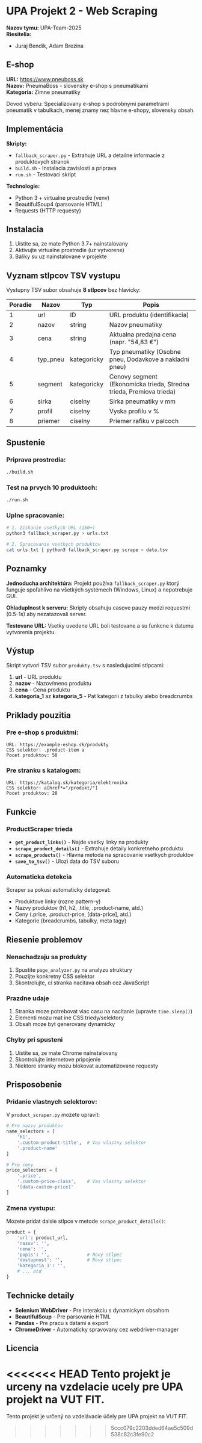 # UPA Projekt 2 - Web Scraping

**Nazov tymu:** UPA-Team-2025  
**Riesitelia:**
- Juraj Bendik, Adam Brezina

## E-shop

**URL:** https://www.pneuboss.sk  
**Nazov:** PneumaBoss - slovensky e-shop s pneumatikami  
**Kategoria:** Zimne pneumatiky  

Dovod vyberu: Specializovany e-shop s podrobnymi parametrami pneumatik v tabulkach, menej znamy nez hlavne e-shopy, slovensky obsah.

## Implementácia

**Skripty:**
- `fallback_scraper.py` - Extrahuje URL a detailne informacie z produktovych stranok
- `build.sh` - Instalacia zavislosti a priprava
- `run.sh` - Testovaci skript

**Technologie:**
- Python 3 + virtualne prostredie (venv)
- BeautifulSoup4 (parsovanie HTML)
- Requests (HTTP requesty)

## Instalacia

1. Uistite sa, ze mate Python 3.7+ nainstalovany
2. Aktivujte virtualne prostredie (uz vytvorene)
3. Baliky su uz nainstalovane v projekte

## Vyznam stlpcov TSV vystupu

Vystupny TSV subor obsahuje **8 stlpcov** bez hlavicky:

| Poradie | Nazov | Typ | Popis |
|---------|-------|-----|--------|
| 1 | url | ID | URL produktu (identifikacia) |
| 2 | nazov | string | Nazov pneumatiky |
| 3 | cena | string | Aktualna predajna cena (napr. "54,83 €") |
| 4 | typ_pneu | kategoricky | Typ pneumatiky (Osobne pneu, Dodavkove a nakladni pneu) |
| 5 | segment | kategoricky | Cenovy segment (Ekonomicka trieda, Stredna trieda, Premiova trieda) |
| 6 | sirka | ciselny | Sirka pneumatiky v mm |
| 7 | profil | ciselny | Vyska profilu v % |
| 8 | priemer | ciselny | Priemer rafiku v palcoch |

## Spustenie

### Priprava prostredia:
```bash
./build.sh
```

### Test na prvych 10 produktoch:
```bash  
./run.sh
```

### Uplne spracovanie:
```bash
# 1. Ziskanie vsetkych URL (150+)
python3 fallback_scraper.py > urls.txt

# 2. Spracovanie vsetkych produktov
cat urls.txt | python3 fallback_scraper.py scrape > data.tsv
```

## Poznamky

**Jednoducha architektúra:** Projekt používa `fallback_scraper.py` ktorý funguje spoľahlivo na všetkých systémech (Windows, Linux) a nepotrebuje GUI.

**Ohladuplnost k serveru:** Skripty obsahuju casove pauzy medzi requestmi (0.5-1s) aby nezatazovali server.

**Testovane URL:** Vsetky uvedene URL boli testovane a su funkcne k datumu vytvorenia projektu.

## Výstup

Skript vytvori TSV subor `produkty.tsv` s nasledujucimi stlpcami:

1. **url** - URL produktu
2. **nazov** - Nazov/meno produktu
3. **cena** - Cena produktu
4. **kategoria_1** az **kategoria_5** - Pat kategorii z tabulky alebo breadcrumbs

## Priklady pouzitia

### Pre e-shop s produktmi:
```
URL: https://example-eshop.sk/produkty
CSS selektor: .product-item a
Pocet produktov: 50
```

### Pre stranku s katalogom:
```
URL: https://katalog.sk/kategoria/elektronika
CSS selektor: a[href*="/produkt/"]
Pocet produktov: 20
```

## Funkcie

### ProductScraper trieda

- **`get_product_links()`** - Najde vsetky linky na produkty
- **`scrape_product_details()`** - Extrahuje detaily konkretneho produktu
- **`scrape_products()`** - Hlavna metoda na spracovanie vsetkych produktov
- **`save_to_tsv()`** - Ulozi data do TSV suboru

### Automaticka detekcia

Scraper sa pokusi automaticky detegovat:
- Produktove linky (rozne pattern-y)
- Nazvy produktov (h1, h2, .title, .product-name, atd.)
- Ceny (.price, .product-price, [data-price], atd.)
- Kategorie (breadcrumbs, tabulky, meta tagy)

## Riesenie problemov

### Nenachadzaju sa produkty
1. Spustite `page_analyzer.py` na analyzu struktury
2. Pouzijte konkretny CSS selektor
3. Skontrolujte, ci stranka nacitava obsah cez JavaScript

### Prazdne udaje
1. Stranka moze potrebovat viac casu na nacitanie (upravte `time.sleep()`)
2. Elementi mozu mat ine CSS triedy/selektory
3. Obsah moze byt generovany dynamicky

### Chyby pri spusteni
1. Uistite sa, ze mate Chrome nainstalovany
2. Skontrolujte internetove pripojenie
3. Niektore stranky mozu blokovat automatizovane requesty

## Prisposobenie

### Pridanie vlastnych selektorov:

V `product_scraper.py` mozete upravit:

```python
# Pre nazvy produktov
name_selectors = [
    'h1',
    '.custom-product-title',  # Vas vlastny selektor
    '.product-name'
]

# Pre ceny
price_selectors = [
    '.price',
    '.custom-price-class',    # Vas vlastny selektor
    '[data-custom-price]'
]
```

### Zmena vystupu:

Mozete pridat dalsie stlpce v metode `scrape_product_details()`:

```python
product = {
    'url': product_url,
    'nazov': '',
    'cena': '',
    'popis': '',              # Novy stlpec
    'dostupnost': '',         # Novy stlpec
    'kategoria_1': '',
    # ... atd
}
```

## Technicke detaily

- **Selenium WebDriver** - Pre interakciu s dynamickym obsahom
- **BeautifulSoup** - Pre parsovanie HTML
- **Pandas** - Pre pracu s datami a export
- **ChromeDriver** - Automaticky spravovany cez webdriver-manager

## Licencia

<<<<<<< HEAD
Tento projekt je urceny na vzdelacie ucely pre UPA projekt na VUT FIT.
=======
Tento projekt je určený na vzdelávacie účely pre UPA projekt na VUT FIT.
>>>>>>> 5ccc079c2203dded64ae5c509d538c82c3fe90c2
